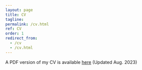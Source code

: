 ```yaml
---
layout: page
title: CV
tagline: 
permalink: /cv.html
ref: CV
order: 1
redirect_from:
  - /cv
  - /cv.html
---
```


A PDF version of my CV is available [here](cv/CoxCV.pdf) (Updated Aug. 2023)
